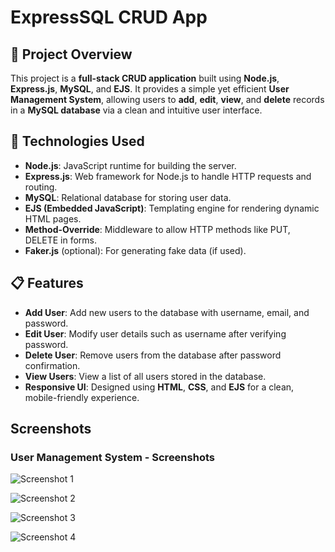 # **ExpressSQL CRUD App**

## 🚀 **Project Overview**
This project is a **full-stack CRUD application** built using **Node.js**, **Express.js**, **MySQL**, and **EJS**. It provides a simple yet efficient **User Management System**, allowing users to **add**, **edit**, **view**, and **delete** records in a **MySQL database** via a clean and intuitive user interface.

## 🔧 **Technologies Used**
- **Node.js**: JavaScript runtime for building the server.
- **Express.js**: Web framework for Node.js to handle HTTP requests and routing.
- **MySQL**: Relational database for storing user data.
- **EJS (Embedded JavaScript)**: Templating engine for rendering dynamic HTML pages.
- **Method-Override**: Middleware to allow HTTP methods like PUT, DELETE in forms.
- **Faker.js** (optional): For generating fake data (if used).

## 📋 **Features**
- **Add User**: Add new users to the database with username, email, and password.
- **Edit User**: Modify user details such as username after verifying password.
- **Delete User**: Remove users from the database after password confirmation.
- **View Users**: View a list of all users stored in the database.
- **Responsive UI**: Designed using **HTML**, **CSS**, and **EJS** for a clean, mobile-friendly experience.
  

## Screenshots

### User Management System - Screenshots
![Screenshot 1](https://github.com/sayandas2003/ExpressSQL-CRUD-App/raw/main/images/Screenshot%202025-04-26%20at%202.40.24%20PM.jpg)

![Screenshot 2](https://github.com/sayandas2003/ExpressSQL-CRUD-App/raw/main/images/Screenshot%202025-04-26%20at%202.40.39%20PM.jpg)

![Screenshot 3](https://github.com/sayandas2003/ExpressSQL-CRUD-App/raw/main/images/Screenshot%202025-04-26%20at%202.40.50%20PM.jpg)

![Screenshot 4](https://github.com/sayandas2003/ExpressSQL-CRUD-App/raw/main/images/Screenshot%202025-04-26%20at%202.40.59%20PM.jpg)


